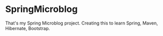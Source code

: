 # SpringMicroblog
That's my Spring Microblog project. Creating this to learn Spring, Maven, Hibernate, Bootstrap.
